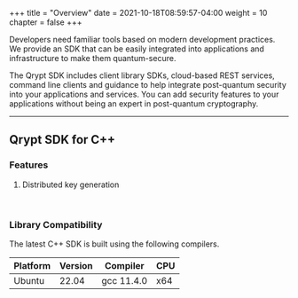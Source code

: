+++
title = "Overview"
date = 2021-10-18T08:59:57-04:00
weight = 10
chapter = false
+++

Developers need familiar tools based on modern development practices. We provide an SDK that can be easily integrated into applications and infrastructure to make them quantum-secure.

The Qrypt SDK includes client library SDKs, cloud-based REST services, command line clients and guidance to help integrate post-quantum security into your applications and services. You can add security features to your applications without being an expert in post-quantum cryptography.

---

## Qrypt SDK for C++

### Features

1. Distributed key generation

<br />

### Library Compatibility

The latest C++ SDK is built using the following compilers.

| Platform | Version | Compiler  | CPU |
| -------- | ------- | --------- | --- |
| Ubuntu   | 22.04   | gcc 11.4.0 | x64 |

